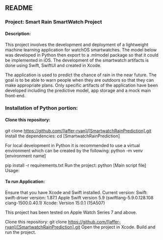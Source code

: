 ## README
### Project: Smart Rain SmartWatch Project
#### Description: 
This project involves the development and deployment of a lightweight machine learning application for watchOS smartwatches. The model below was developed in Python then export to a .mlmodel package so that it could be implemented in iOS. The development of the smartwatch artifacts is done using Swift, SwiftUI and created in Xcode.

The application is used to predict the chance of rain in the near future. The goal is to be able to warn people when they are outdoors so that they can make appropriate plans. Only specific artifacts of the application have been developed including the predictive model, app storage and a mock main front-end.



### Installation of Python portion:

#### Clone this repository:
git clone https://github.com/[laffer-ryan]/[SmartwatchRainPrediction].git
Install the dependencies:
cd [SmartwatchRainPrediction]

For local development in Python it is recommended to use a virtual environment which can be created by the following:
python -m venv [environment name]

pip install -r requirements.txt
Run the project:
python [Main script file]
Usage:

#### To run Application:

Ensure that you have Xcode and Swift installed. 
Current version:
Swift: swift-driver version: 1.87.1 Apple Swift version 5.9 (swiftlang-5.9.0.128.108 clang-1500.0.40.1)
Xcode: Version 15.0.1 (15A507)

This project has been tested on Apple Watch Series 7 and above.


Clone this repository:
git clone https://github.com/[laffer-ryan]/[SmartwatchRainPrediction].git
Open the project in Xcode.
Build and run the project.

